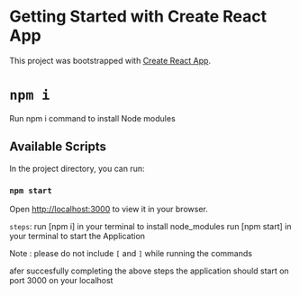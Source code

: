 # Getting Started with Create React App

This project was bootstrapped with [Create React App](https://github.com/facebook/create-react-app).

# `npm i`
Run npm i command  to install Node modules

## Available Scripts

In the project directory, you can run:

### `npm start`

Open [http://localhost:3000](http://localhost:3000) to view it in your browser.

`steps`:
run [npm i] in your terminal to install node_modules
run [npm start]  in your terminal to start the Application


Note : please do not include `[` and `]` while running the commands

afer succesfully completing the above steps the application should start on port  3000 on your localhost


